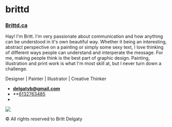# brittd

### [Brittd.ca](http://brittd.ca)

Hay! I'm Britt. I'm very passionate about communication and how anything can be understood in it's own beautiful way. Whether it being an interesting, abstract perspective on a painting or simply some sexy text, I love thinking of different ways people can understand and interperate the message. For me, making people think is the best part of graphic design. Painting, illustration and print work is what I'm most skill at, but I never turn down a challenge.

Designer | Painter | Illustrator | Creative Thinker

- **[delgatyb@gmail.com](mailto:delgatyb@gmail.com)**
- **[6132763485](tel:+16132763485)
- [Instagram]: https://www.instagram.com/delgatz/

![](photo.jpg)


&copy; All rights reserved to Britt Delgaty